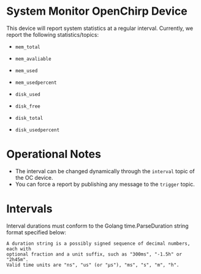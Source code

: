 # System Monitor OpenChirp Device
This device will report system statistics at a regular interval.
Currently, we report the following statistics/topics:
* `mem_total`
* `mem_avaliable`
* `mem_used`
* `mem_usedpercent`

* `disk_used`
* `disk_free`
* `disk_total`
* `disk_usedpercent`

# Operational Notes
* The interval can be changed dynamically through the `interval` topic of the
OC device.
* You can force a report by publishing any message to the `trigger` topic.

# Intervals
Interval durations must conform to the Golang time.ParseDuration string format
specified below:
```
A duration string is a possibly signed sequence of decimal numbers, each with
optional fraction and a unit suffix, such as "300ms", "-1.5h" or "2h45m".
Valid time units are "ns", "us" (or "µs"), "ms", "s", "m", "h".
```